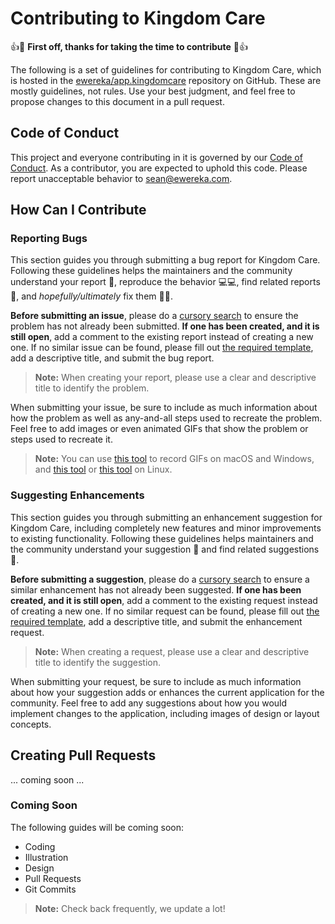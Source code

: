 # Contributing to Kingdom Care
:+1::tada: **First off, thanks for taking the time to contribute** :tada::+1:

The following is a set of guidelines for contributing to Kingdom Care, which is hosted in the [ewereka/app.kingdomcare](https://github.com/ewereka/app.kingdomcare) repository on GitHub. These are mostly guidelines, not rules. Use your best judgment, and feel free to propose changes to this document in a pull request.

## Code of Conduct

This project and everyone contributing in it is governed by our [Code of Conduct](https://www.github.com/ewereka/app.kingdomcare/blob/master/.github/CODE_OF_CONDUCT.md). As a contributor, you are expected to uphold this code. Please report unacceptable behavior to [sean@ewereka.com](mailto:sean@ewereka.com?subject=ewereka%app.kingdomcare%3A%20Code%20of%20Conduct%20Violation%20Report).

## How Can I Contribute

### Reporting Bugs

This section guides you through submitting a bug report for Kingdom Care. Following these guidelines helps the maintainers and the community understand your report :pencil:, reproduce the behavior :computer::computer:, find related reports :mag_right:, and *hopefully/ultimately* fix them :tada::balloon:.

**Before submitting an issue**, please do a [cursory search][issues] to ensure the problem has not already been submitted. **If one has been created, and it is still open**, add a comment to the existing report instead of creating a new one. If no similar issue can be found, please fill out [the required template][new-issue], add a descriptive title, and submit the bug report.

> **Note:** When creating your report, please use a clear and descriptive title to identify the problem.

When submitting your issue, be sure to include as much information about how the problem as well as any-and-all steps used to recreate the problem. Feel free to add images or even animated GIFs that show the problem or steps used to recreate it.

> **Note:** You can use [this tool](https://www.cockos.com/licecap/) to record GIFs on macOS and Windows, and [this tool](https://github.com/colinkeenan/silentcast) or [this tool](https://github.com/GNOME/byzanz) on Linux.

### Suggesting Enhancements

This section guides you through submitting an enhancement suggestion for Kingdom Care, including completely new features and minor improvements to existing functionality. Following these guidelines helps maintainers and the community understand your suggestion :pencil: and find related suggestions :mag_right:.

**Before submitting a suggestion**, please do a [cursory search][issues] to ensure a similar enhancement has not already been suggested. **If one has been created, and it is still open**, add a comment to the existing request instead of creating a new one. If no similar request can be found, please fill out [the required template][new-feature], add a descriptive title, and submit the enhancement request.

> **Note:** When creating a request, please use a clear and descriptive title to identify the suggestion.

When submitting your request, be sure to include as much information about how your suggestion adds or enhances the current application for the community. Feel free to add any suggestions about how you would implement changes to the application, including images of design or layout concepts.

## Creating Pull Requests

... coming soon ...

### Coming Soon

The following guides will be coming soon:

- Coding
- Illustration
- Design
- Pull Requests
- Git Commits

> **Note:** Check back frequently, we update a lot!

[issues]:https://github.com/cvasquez/facecreator/issues
[new-issue]:https://github.com/ClickPop/facecreator/issues/new?assignees=&labels=bug&template=bug_report.md&title=%5BBUG%5D
[new-feature]:https://github.com/ClickPop/facecreator/issues/new?assignees=&labels=enhancement&template=feature_request.md&title=%5BFEATURE%5D
